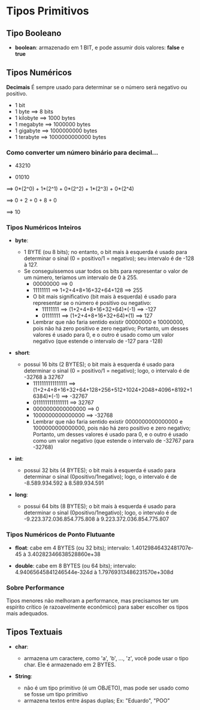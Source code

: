 # Tipos Primitivos

## Tipo Booleano

- **boolean**: armazenado em 1 BIT, e pode assumir dois valores: **false** e **true**

## Tipos Numéricos

**Decimais**
É sempre usado para determinar se o número será negativo ou positivo.

- 1 bit
- 1 byte ==> 8 bits
- 1 kilobyte ==> 1000 bytes
- 1 megabyte ==> 1000000 bytes
- 1 gigabyte ==> 1000000000 bytes
- 1 terabyte ==> 1000000000000 bytes

### Como converter um número binário para decimal...

- 43210

- 01010 

==> 0*(2^0) + 1*(2^1) + 0*(2^2) + 1*(2^3) + 0*(2^4) 

==> 0 + 2 + 0 + 8 + 0

==> 10

### Tipos Numéricos Inteiros

- **byte**: 
    - 1 BYTE (ou 8 bits); no entanto, o bit mais à esquerda é usado para determinar o sinal (0 = positivo/1 = negativo); seu intervalo é de -128 à 127.
    - Se conseguíssemos usar todos os bits para representar o valor de um número, teríamos um intervalo de 0 à 255.
        - 00000000 ==> 0
        - 11111111 ==> 1+2+4+8+16+32+64+128 ==> 255
        - O bit mais significativo (bit mais à esquerda) é usado para representar se o número é positivo ou negativo:
            - 11111111 ==> (1+2+4+8+16+32+64)*(-1) ==> -127
            - 01111111 ==> (1+2+4+8+16+32+64)*(1) ==> 127
        - Lembrar que não faria sentido existir 00000000 e 10000000, pois não há zero positivo e zero negativo; Portanto, um desses valores é usado para 0, e o outro é usado como um valor negativo (que estende o intervalo de -127 para -128)

- **short**:
    - possui 16 bits (2 BYTES); o bit mais à esquerda é usado para determinar o sinal (0 = positivo/1 = negativo); logo, o intervalo é de -32768 à 32767
        - 1111111111111111 ==> (1+2+4+8+16+32+64+128+256+512+1024+2048+4096+8192+16384)*(-1) ==> -32767
        - 0111111111111111 ==> 32767
        - 0000000000000000 ==> 0
        - 1000000000000000 ==> -32768
        - Lembrar que não faria sentido existir 0000000000000000 e 1000000000000000, pois não há zero positivo e zero negativo; Portanto, um desses valores é usado para 0, e o outro é usado como um valor negativo (que estende o intervalo de -32767 para -32768)

- **int**: 
    - possui 32 bits (4 BYTES); o bit mais à esquerda é usado para determinar o sinal (0positivo/1negativo); logo, o intervalo é de -8.589.934.592 à 8.589.934.591

- **long**:
    - possui 64 bits (8 BYTES); o bit mais à esquerda é usado para determinar o sinal (0positivo/1negativo); logo, o intervalo é de -9.223.372.036.854.775.808 à 9.223.372.036.854.775.807
    
### Tipos Numéricos de Ponto Flutuante

- **float**: cabe em 4 BYTES (ou 32 bits); intervalo: 1.40129846432481707e-45 à 3.40282346638528860e+38 

- **double**: cabe em 8 BYTES (ou 64 bits); intervalo: 4.94065645841246544e-324d à 1.79769313486231570e+308d

### Sobre Performance

Tipos menores não melhoram a performance, mas precisamos ter um espírito crítico (e razoavelmente econômico) para saber escolher os tipos mais adequados.

## Tipos Textuais

- **char**: 
    - armazena um caractere, como 'a', 'b', ..., 'z', você pode usar o tipo char. Ele é armazenado em 2 BYTES.

- **String**: 
    - não é um tipo primitivo (é um OBJETO), mas pode ser usado como se fosse um tipo primitivo
    - armazena textos entre áspas duplas; Ex: "Eduardo", "POO"
